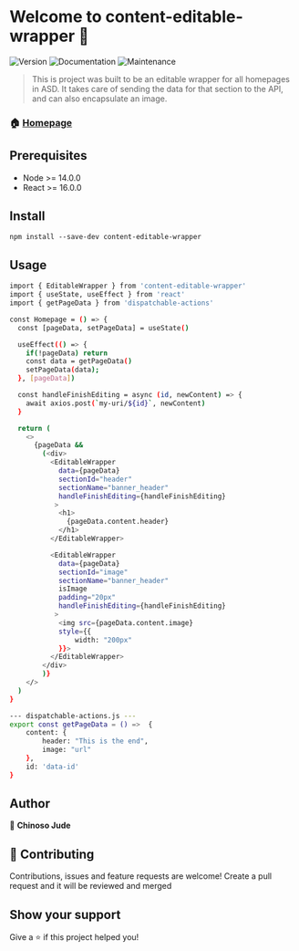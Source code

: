# Welcome to content-editable-wrapper 👋

![Version](https://img.shields.io/badge/node->14.0.0-blue.svg?cacheSeconds=2592000) ![Documentation](https://img.shields.io/badge/documentation-yes-brightgreen.svg) ![Maintenance](https://img.shields.io/badge/Maintained%3F-yes-green.svg)

> This is project was built to be an editable wrapper for all homepages in ASD. It takes care of sending the data for that section to the API, and can also encapsulate an image.

### 🏠 [Homepage](https://github.com/cvjude/content-editable-wrapper/tree/main)

## Prerequisites

- Node >= 14.0.0
- React >= 16.0.0

## Install

```
npm install --save-dev content-editable-wrapper
```

## Usage

```sh
import { EditableWrapper } from 'content-editable-wrapper'
import { useState, useEffect } from 'react'
import { getPageData } from 'dispatchable-actions'

const Homepage = () => {
  const [pageData, setPageData] = useState()

  useEffect(() => {
    if(!pageData) return
    const data = getPageData()
    setPageData(data);
  }, [pageData])

  const handleFinishEditing = async (id, newContent) => {
    await axios.post(`my-uri/${id}`, newContent)
  }

  return (
    <>
      {pageData &&
        (<div>
          <EditableWrapper
            data={pageData}
            sectionId="header"
            sectionName="banner_header"
            handleFinishEditing={handleFinishEditing}
           >
            <h1>
              {pageData.content.header}
            </h1>
          </EditableWrapper>

          <EditableWrapper
            data={pageData}
            sectionId="image"
            sectionName="banner_header"
            isImage
            padding="20px"
            handleFinishEditing={handleFinishEditing}
           >
            <img src={pageData.content.image}
            style={{
                width: "200px"
            }}>
          </EditableWrapper>
        </div>
        )}
    </>
  )
}

--- dispatchable-actions.js ---
export const getPageData = () =>  {
    content: {
        header: "This is the end",
        image: "url"
    },
    id: 'data-id'
}

```

## Author

👤 **Chinoso Jude**

## 🤝 Contributing

Contributions, issues and feature requests are welcome!
Create a pull request and it will be reviewed and merged

## Show your support

Give a ⭐️ if this project helped you!
